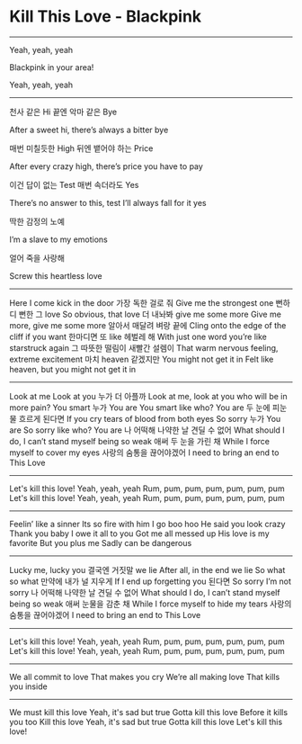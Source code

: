 # Kill This Love - Blackpink

---

Yeah, yeah, yeah

Blackpink in your area!

Yeah, yeah, yeah

---

천사 같은 Hi 끝엔 악마 같은 Bye

After a sweet hi, there’s always a bitter bye

매번 미칠듯한 High 뒤엔 뱉어야 하는 Price

After every crazy high, there’s price you have to pay

이건 답이 없는 Test 매번 속더라도 Yes

There’s no answer to this, test I’ll always fall for it yes

딱한 감정의 노예

I’m a slave to my emotions

얼어 죽을 사랑해

Screw this heartless love

---

Here I come kick in the door
가장 독한 걸로 줘
Give me the strongest one
뻔하디 뻔한 그 love
So obvious, that love
더 내놔봐 give me some more
Give me more, give me some more
알아서 매달려 벼랑 끝에
Cling onto the edge of the cliff if you want
한마디면 또 like 헤벌레 해
With just one word you’re like starstruck again
그 따뜻한 떨림이 새빨간 설렘이
That warm nervous feeling, extreme excitement
마치 heaven 같겠지만 You might not get it in
Felt like heaven, but you might not get it in

---

Look at me Look at you 누가 더 아플까
Look at me, look at you who will be in more pain?
You smart 누가 You are
You smart like who? You are
두 눈에 피눈물 흐르게 된다면
If you cry tears of blood from both eyes
So sorry 누가 You are
So sorry like who? You are
나 어떡해 나약한 날 견딜 수 없어
What should I do, I can’t stand myself being so weak
애써 두 눈을 가린 채
While I force myself to cover my eyes
사랑의 숨통을 끊어야겠어
I need to bring an end to This Love

---

Let's kill this love!
Yeah, yeah, yeah
Rum, pum, pum, pum, pum, pum, pum
Let's kill this love!
Yeah, yeah, yeah
Rum, pum, pum, pum, pum, pum, pum

---

Feelin’ like a sinner
Its so fire with him I go boo hoo
He said you look crazy
Thank you baby
I owe it all to you
Got me all messed up
His love is my favorite
But you plus me
Sadly can be dangerous

---

Lucky me, lucky you
결국엔 거짓말 we lie
After all, in the end we lie
So what so what
만약에 내가 널 지우게
If I end up forgetting you
된다면 So sorry
I’m not sorry
나 어떡해 나약한 날 견딜 수 없어
What should I do, I can’t stand myself being so weak
애써 눈물을 감춘 채
While I force myself to hide my tears
사랑의 숨통을 끊어야겠어
I need to bring an end to This Love

---

Let's kill this love!
Yeah, yeah, yeah
Rum, pum, pum, pum, pum, pum, pum
Let's kill this love!
Yeah, yeah, yeah
Rum, pum, pum, pum, pum, pum, pum

---

We all commit to love
That makes you cry
We’re all making love
That kills you inside

---

We must kill this love
Yeah, it's sad but true
Gotta kill this love
Before it kills you too
Kill this love
Yeah, it's sad but true
Gotta kill this love
Let's kill this love!

